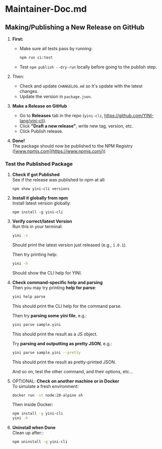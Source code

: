 # Maintainer-Doc.md

## Making/Publishing a New Release on GitHub

1. **First:**
   - Make sure all tests pass by running:
        ```bash
        npm run ci:test
        ```
   - Test `npm publish --dry-run` locally before going to the publish step.

2. Then:
   * Check and update `CHANGELOG.md` so it's update with the latest changes.
   * Update the version in `package.json`.

3. **Make a Release on GitHub**
   - Go to **Releases** tab in the repo (`yini-cli`, https://github.com/YINI-lang/yini-cli).
   - Click **"Draft a new release"**, write new tag, version, etc.
   - Click Publish release.

4. **Done!**  
   The package should now be published to the NPM Registry ([www.npmjs.com](https://www.npmjs.com/))

### Test the Published Package

1. **Check if got Published**  
   See if the release was published to npm at all:
   ```
   npm show yini-cli versions
   ```

2. **Install it globally from npm**  
   Install latest version globally:
   ```
   npm install -g yini-cli
   ```

3. **Verify correct/latest Version**  
   Run this in your terminal:
   ```bash
   yini -v
   ```
   Should print the latest version just released (e.g., `1.0.1`).

   Then try printing help:
   ```bash
   yini -h
   ```
   Should show the CLI help for YINI.

4. **Check command-specific help and parsing**  
   Then you may try printing **help for parse**:
   ```bash
   yini help parse
   ```
   This should print the CLI help for the command parse.

   Then try **parsing some yini file**, e.g.:
   ```bash
   yini parse sample.yini
   ```
   This should print the result as a JS object.

   Try **parsing and outputting as pretty JSON**, e.g.:
   ```bash
   yini parse sample.yini --pretty
   ```
   This should print the result as pretty-printed JSON.

   And so on, test the other command, and their options, etc...

5. OPTIONAL: **Check on another machine or in Docker**  
   To simulate a fresh environment:
   ```bash
   docker run -it node:20-alpine sh
   ```

   Then inside Docker:
   ```bash
   npm install -g yini-cli
   yini -h
   ```

6. **Uninstall when Done**  
   Clean up after::
   ```bash
   npm uninstall -g yini-cli
   ```
